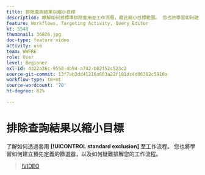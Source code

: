 ```yaml
---
title: 排除查詢結果以縮小目標
description: 瞭解如何將標準排除套用至工作流程，藉此縮小目標範圍。 您也將學習如何建立預先定義的篩選器，以及如何疑難排解您的工作流程。
feature: Workflows, Targeting Activity, Query Editor
kt: 5548
thumbnail: 36826.jpg
doc-type: feature video
activity: use
team: WWFRE
role: User
level: Beginner
exl-id: 4322a36c-9550-4b94-a742-b02f52c523c2
source-git-commit: 13f7ab2dd41216a603a22f181dc4d06302c5918a
workflow-type: tm+mt
source-wordcount: '70'
ht-degree: 82%

---
```


# 排除查詢結果以縮小目標

了解如何透過套用 **[!UICONTROL standard exclusion]** 至工作流程。 您也將學習如何建立預先定義的篩選器，以及如何疑難排解您的工作流程。

>[!VIDEO](https://video.tv.adobe.com/v/36826?quality=12&learn=on)
